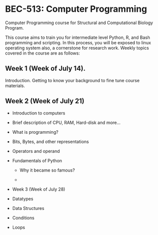 # BEC-513: Computer Programming
Computer Programming course for Structural and Computational Biology Program. 

This course aims to train you for intermediate level Python, R, and Bash programming and scripting. In this process, you will be exposed to linux operating system also, a cornerstone for research work. Weekly topics covered in the course are as follows:

## Week 1 (Week of July 14). 

Introduction. Getting to know your background to fine tune course materials.

## Week 2 (Week of July 21)

+ Introduction to computers

- Brief description of CPU, RAM, Hard-disk and more... 

- What is programming?

- Bits, Bytes, and other representations

- Operators and operand

- Fundamentals of Python

  - Why it became so famous? 

  - 
 
+ Week 3 (Week of July 28)

- Datatypes

- Data Structures

- Conditions

- Loops
